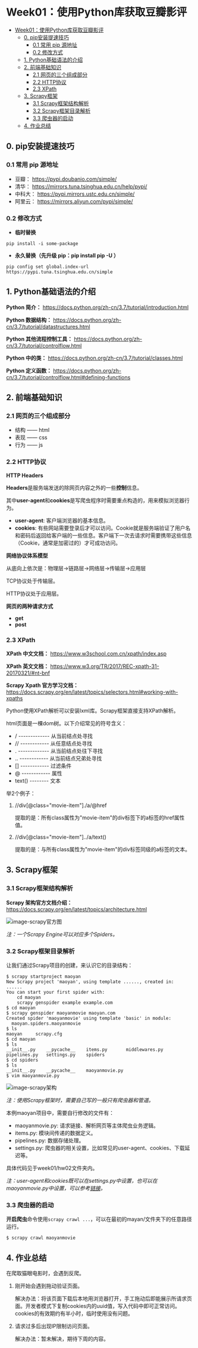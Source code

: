 # Week01：使用Python库获取豆瓣影评

   * [Week01：使用Python库获取豆瓣影评](#week01使用python库获取豆瓣影评)
      * [0. pip安装提速技巧](#0-pip安装提速技巧)
         * [0.1 常用 pip 源地址](#01-常用-pip-源地址)
         * [0.2 修改方式](#02-修改方式)
      * [1. Python基础语法的介绍](#1-python基础语法的介绍)
      * [2. 前端基础知识](#2-前端基础知识)
         * [2.1 网页的三个组成部分](#21-网页的三个组成部分)
         * [2.2 HTTP协议](#22-http协议)
         * [2.3 XPath](#23-xpath)
      * [3. Scrapy框架](#3-scrapy框架)
         * [3.1 Scrapy框架结构解析](#31-scrapy框架结构解析)
         * [3.2 Scrapy框架目录解析](#32-scrapy框架目录解析)
         * [3.3 爬虫器的启动](#33-爬虫器的启动)
      * [4. 作业总结](#4-作业总结)

## 0. pip安装提速技巧

### 0.1 常用 pip 源地址

- 豆瓣： https://pypi.doubanio.com/simple/
- 清华： https://mirrors.tuna.tsinghua.edu.cn/help/pypi/
- 中科大： https://pypi.mirrors.ustc.edu.cn/simple/
- 阿里云： https://mirrors.aliyun.com/pypi/simple/

### 0.2 修改方式

- **临时替换**

```shell
pip install -i some-package
```

- **永久替换（先升级 pip：pip install pip -U ）**

```shell
pip config set global.index-url https://pypi.tuna.tsinghua.edu.cn/simple
```

## 1. Python基础语法的介绍

**Python 简介：** https://docs.python.org/zh-cn/3.7/tutorial/introduction.html

**Python 数据结构：** https://docs.python.org/zh-cn/3.7/tutorial/datastructures.html

**Python 其他流程控制工具：** https://docs.python.org/zh-cn/3.7/tutorial/controlflow.html

**Python 中的类：** https://docs.python.org/zh-cn/3.7/tutorial/classes.html

**Python 定义函数：** https://docs.python.org/zh-cn/3.7/tutorial/controlflow.html#defining-functions

## 2. 前端基础知识

### 2.1 网页的三个组成部分

- 结构 —— html
- 表现 —— css
- 行为 —— js

### 2.2 HTTP协议

**HTTP Headers**

**Headers**是服务端发送的除网页内容之外的一些**控制**信息。

其中**user-agent**和**cookies**是写爬虫程序时需要重点构造的，用来模拟浏览器行为。

- **user-agent**: 客户端浏览器的基本信息。
- **cookies**: 有些网站需要登录后才可以访问。Cookie就是服务端验证了用户名和密码后返回给客户端的一些信息。客户端下一次去请求时需要携带这些信息（Cookie，通常是加密过的）才可成功访问。

**网络协议体系模型**

从底向上依次是：物理层→链路层→网络层→传输层→应用层

TCP协议处于传输层。

HTTP协议处于应用层。

**网页的两种请求方式**

- **get**
- **post**

### 2.3 XPath

**XPath 中文文档：** https://www.w3school.com.cn/xpath/index.asp

**XPath 英文文档：** https://www.w3.org/TR/2017/REC-xpath-31-20170321/#nt-bnf

**Scrapy Xpath 官方学习文档：** https://docs.scrapy.org/en/latest/topics/selectors.html#working-with-xpaths

Python使用XPath解析可以安装lxml库。Scrapy框架直接支持XPath解析。

html页面是一棵dom树。以下介绍常见的符号含义：

- / ------------- 从当前结点处寻找
- // ------------ 从任意结点处寻找
- . ------------- 从当前结点处往下寻找
- .. ------------ 从当前结点兄弟处寻找
- [] ------------ 过滤条件
- @ ------------ 属性
- text() -------- 文本

举2个例子：

1. //div[@class="movie-item"]./a/@href

   提取的是：所有class属性为"movie-item"的div标签下的a标签的href属性值。

2. //div[@class="movie-item"]../a/text()

   提取的是：与所有class属性为"movie-item"的div标签同级的a标签的文本。

## 3. Scrapy框架

### 3.1 Scrapy框架结构解析

**Scrapy 架构官方文档介绍：** https://docs.scrapy.org/en/latest/topics/architecture.html

![image-scrapy官方图](https://github.com/QingjingFei/Python001-class01/blob/master/week01/pics/scrapy官方图.png)

*注：一个Scrapy Engine可以对应多个Spiders。*

### 3.2 Scrapy框架目录解析

让我们通过Scrapy项目的创建，来认识它的目录结构：

```shell
$ scrapy startproject maoyan
New Scrapy project 'maoyan', using template ......, created in:
......
You can start your first spider with:
    cd maoyan
    scrapy genspider example example.com
$ cd maoyan
$ scrapy genspider maoyanmovie maoyan.com
Created spider 'maoyanmovie' using template 'basic' in module:
  maoyan.spiders.maoyanmovie
$ ls
maoyan     scrapy.cfg
$ cd maoyan
$ ls
__init__.py    __pycache__    items.py       middlewares.py pipelines.py   settings.py    spiders
$ cd spiders
$ ls
__init__.py    __pycache__    maoyanmovie.py
$ vim maoyanmovie.py
```

![image-scrapy架构](https://github.com/QingjingFei/Python001-class01/blob/master/week01/pics/scrapy架构.png)

*注：使用Scrapy框架时，需要自己写的一般只有爬虫器和管道。*

本例maoyan项目中，需要自行修改的文件有：

- maoyanmovie.py: 请求链接、解析网页等主体爬虫业务逻辑。
- items.py: 模块间传递的数据定义。
- pipelines.py: 数据存储处理。
- settings.py: 爬虫器的相关设置，比如常见的user-agent、cookies、下载延迟等。

具体代码见于week01/hw02文件夹内。

*注：user-agent和cookies既可以在settings.py中设置，也可以在maoyanmovie.py中设置，可以参考[链接](https://blog.csdn.net/fuck487/article/details/84617194)。*



### 3.3 爬虫器的启动

**开启爬虫**命令使用`scrapy crawl ...`，可以在最初的mayan/文件夹下的任意路径运行。

```shell
$ scrapy crawl maoyanmovie
```

## 4. 作业总结

在爬取猫眼电影时，会遇到反爬。

1. 刚开始会遇到拖动验证页面。

   解决办法：将该页面下载后本地用浏览器打开，手工拖动后即能展示所请求页面。开发者模式下复制cookies内的uuid值，写入代码中即可正常访问。cookies的有效期约有半小时，临时使用没有问题。
   
2. 请求过多后出现IP限制访问页面。

   解决办法：暂未解决，期待下周的内容。
